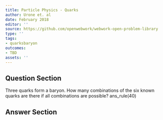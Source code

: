 ```yaml
---
title: Particle Physics - Quarks
author: Urone et. al
date: February 2018
editor: ''
source: https://github.com/openwebwork/webwork-open-problem-library
type: ''
tags:
- quarksbaryon
outcomes:
- TBD
assets: ''
---
```


## Question Section 

Three quarks form a baryon. How many combinations of the six known quarks are
there if all combinations are possible?
ans_rule(40)



## Answer Section


